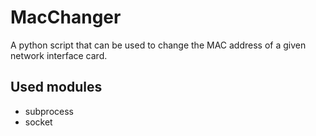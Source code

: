 # MacChanger
A python script that can be used to change the MAC address of a given network interface card.

## Used modules
- subprocess
- socket
